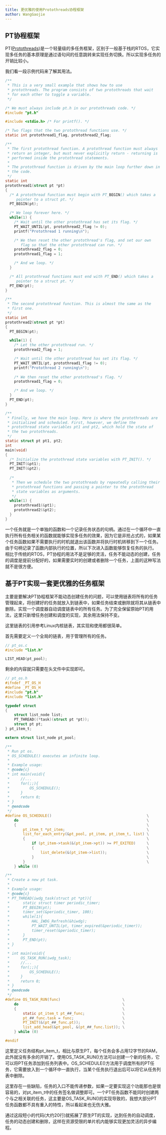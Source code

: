 ```yaml
---
title: 更优雅的使用Protothreads协程框架
author: WangGaojie
---
```

## PT协程框架
PT([Protothreads](https://github.com/gburd/pt))是一个轻量级的多任务框架，区别于一般基于栈的RTOS，它实现多任务的基本原理是通过语句间的任意跳转来实现任务切换。所以实现多任务的开销比较小。

我们看一段示例代码来了解其用法。
```c
/**
 * This is a very small example that shows how to use
 * protothreads. The program consists of two protothreads that wait
 * for each other to toggle a variable.
 */

/* We must always include pt.h in our protothreads code. */
#include "pt.h"

#include <stdio.h> /* For printf(). */

/* Two flags that the two protothread functions use. */
static int protothread1_flag, protothread2_flag;

/**
 * The first protothread function. A protothread function must always
 * return an integer, but must never explicitly return - returning is
 * performed inside the protothread statements.
 *
 * The protothread function is driven by the main loop further down in
 * the code.
 */
static int
protothread1(struct pt *pt)
{
  /* A protothread function must begin with PT_BEGIN() which takes a
     pointer to a struct pt. */
  PT_BEGIN(pt);

  /* We loop forever here. */
  while(1) {
    /* Wait until the other protothread has set its flag. */
    PT_WAIT_UNTIL(pt, protothread2_flag != 0);
    printf("Protothread 1 running\n");

    /* We then reset the other protothread's flag, and set our own
       flag so that the other protothread can run. */
    protothread2_flag = 0;
    protothread1_flag = 1;

    /* And we loop. */
  }

  /* All protothread functions must end with PT_END() which takes a
     pointer to a struct pt. */
  PT_END(pt);
}

/**
 * The second protothread function. This is almost the same as the
 * first one.
 */
static int
protothread2(struct pt *pt)
{
  PT_BEGIN(pt);

  while(1) {
    /* Let the other protothread run. */
    protothread2_flag = 1;

    /* Wait until the other protothread has set its flag. */
    PT_WAIT_UNTIL(pt, protothread1_flag != 0);
    printf("Protothread 2 running\n");
    
    /* We then reset the other protothread's flag. */
    protothread1_flag = 0;

    /* And we loop. */
  }
  PT_END(pt);
}

/**
 * Finally, we have the main loop. Here is where the protothreads are
 * initialized and scheduled. First, however, we define the
 * protothread state variables pt1 and pt2, which hold the state of
 * the two protothreads.
 */
static struct pt pt1, pt2;
int
main(void)
{
  /* Initialize the protothread state variables with PT_INIT(). */
  PT_INIT(&pt1);
  PT_INIT(&pt2);
  
  /*
   * Then we schedule the two protothreads by repeatedly calling their
   * protothread functions and passing a pointer to the protothread
   * state variables as arguments.
   */
  while(1) {
    protothread1(&pt1);
    protothread2(&pt2);
  }
}
```
一个任务就是一个单独的函数和一个记录任务状态的句柄。通过在一个循环中一直执行所有任务相关的函数就能够实现多任务的效果，因为它是非抢占式的，如果某个任务函数如果不需要执行的时机就退出该函数并将执行时机转移到下一个任务。由于句柄记录了函数内部执行的位置，所以下次进入函数能够恢复任务的执行。
相比于传统的RTOS，PT协程的用法不是足够的灵活，任务不能动态的创建，任务的调度是提前分配好的，如果需要实时的创建或者删除一个任务，上面的这种写法就不是很方便。

## 基于PT实现一套更优雅的任务框架
主要是要解决PT协程框架不能动态创建任务的问题，可以使用链表将所有的任务管理起来，将创建好的任务就放入到链表中，如果任务结束或删除就将其从链表中删除。实现一个调度器自动调度链表中的所有任务。为了完全保留原始PT的用法，这里只新增任务创建和调度的实现，其余用法保持不变。

这里链表的引用参考Linux内核链表，其实现和使用都很简单。

首先需要定义一个全局的链表，用于管理所有的任务。
```c
// pt_os.c
#include "list.h"

LIST_HEAD(pt_pool);
```

剩余的内容就只需要在头文件中实现即可。
```c
// pt_os.h
#ifndef _PT_OS_H
#define _PT_OS_H
#include "pt.h"
#include "list.h"

typedef struct
{
    struct list_node list;
    PT_THREAD((*task)(struct pt *pt));
    struct pt pt;
} pt_item_t;

extern struct list_node pt_pool;

/**
 * Run pt os.
 * OS_SCHEDULE() executes an infinite loop.
 * 
 * Example usage:
 * @code{c}
 * int main(void){
 *     //...
 *     for(;;){
 *         OS_SCHEDULE();
 *     }
 *     return 0;
 * }
 * @endcode
 */
#define OS_SCHEDULE()                                           \
    do                                                          \
    {                                                           \
        pt_item_t *pt_item;                                     \
        list_for_each_entry(&pt_pool, pt_item, pt_item_t, list) \
        {                                                       \
            if (pt_item->task(&(pt_item->pt)) >= PT_EXITED)     \
            {                                                   \
                list_delete(&(pt_item->list));                  \
            }                                                   \
        }                                                       \
    } while (0)

/** 
 * Create a new pt task.
 * 
 * Example usage:
 * @code{c}
 * PT_THREAD(iwdg_task(struct pt *pt)){
 *      static struct timer periodic_timer;
 *      PT_BEGIN(pt);
 *      timer_set(&periodic_timer, 100);
 *      while(1){
 *          HAL_IWDG_Refresh(&hiwdg);
 *          PT_WAIT_UNTIL(pt, timer_expired(&periodic_timer));
 *          timer_reset(&periodic_timer);
 *      }
 *      PT_END(pt);
 * }
 * 
 * int main(void){
 *     OS_TASK_RUN(iwdg_task);
 *     //...
 *     for(;;){
 *         OS_SCHEDULE();
 *     }
 *     return 0;
 * }
 * @endcode
 */
#define OS_TASK_RUN(func)                            \
    do                                               \
    {                                                \
        static pt_item_t pt_##_func;                 \
        pt_##_func.task = func;                      \
        PT_INIT(&(pt_##_func.pt));                   \
        list_add_head(&pt_pool, &(pt_##_func.list)); \
    } while (0)

#endif
```

这里定义任务结构pt_item_t，相比与原生PT，每个任务会多占用12字节的RAM，此外就没有多余的开销了。使用OS_TASK_RUN()方法可以创建一个新的任务，它可以将PT任务添加到任务列表中。OS_SCHEDULE()方法用于调度所有的PT任务，它需要放入到一个循环中一直执行，当某个任务执行退出后可以将它从任务列表中删除。

这里存在一些缺陷，任务的入口不能传递参数，如果一定要实现这个功能那也是很容易的，对pt_item_t中的任务签名做调整即可。一个PT任务函数不能同时创建两个与之相关联的任务，这主要是OS_TASK_RUN()的实现导致的，我想大部分PT任务函数都不具有重入的特性，所以看起来也无伤大雅。

通过这段短小的代码(大约20行)就拓展了原生PT的实现，达到任务的自动调度，任务的动态创建和删除，这样在资源受限的单片机内能够实现更加灵活的异步编程。
